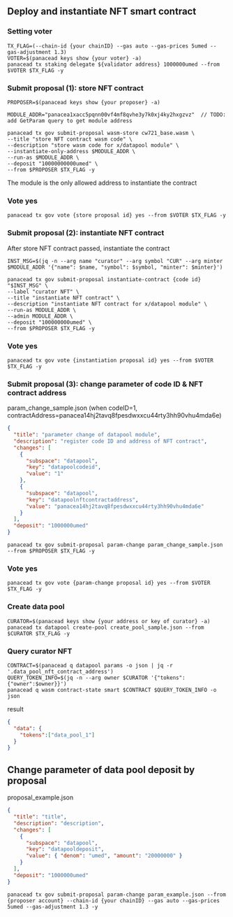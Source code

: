 ## Deploy and instantiate NFT smart contract

### Setting voter
```shell
TX_FLAG=(--chain-id {your chainID} --gas auto --gas-prices 5umed --gas-adjustment 1.3)
VOTER=$(panacead keys show {your voter} -a)
panacead tx staking delegate ${validator address} 1000000umed --from $VOTER $TX_FLAG -y
```

### Submit proposal (1): store NFT contract
```shell
PROPOSER=$(panacead keys show {your proposer} -a)

MODULE_ADDR="panacea1xacc5pqnn00vf4mf8qvhe3y7k0xj4ky2hxgzvz"  // TODO: add GetParam query to get module address

panacead tx gov submit-proposal wasm-store cw721_base.wasm \
--title "store NFT contract wasm code" \
--description "store wasm code for x/datapool module" \
--instantiate-only-address $MODULE_ADDR \
--run-as $MODULE_ADDR \
--deposit "10000000000umed" \
--from $PROPOSER $TX_FLAG -y
```

The module is the only allowed address to instantiate the contract

### Vote yes
```shell
panacead tx gov vote {store proposal id} yes --from $VOTER $TX_FLAG -y
```

### Submit proposal (2): instantiate NFT contract

After store NFT contract passed, instantiate the contract

```shell
INST_MSG=$(jq -n --arg name "curator" --arg symbol "CUR" --arg minter $MODULE_ADDR '{"name": $name, "symbol": $symbol, "minter": $minter}')

panacead tx gov submit-proposal instantiate-contract {code id} "$INST_MSG" \
--label "curator NFT" \
--title "instantiate NFT contract" \
--description "instantiate NFT contract for x/datapool module" \
--run-as MODULE_ADDR \
--admin MODULE_ADDR \
--deposit "100000000umed" \
--from $PROPOSER $TX_FLAG -y
```

### Vote yes
```shell
panacead tx gov vote {instantiation proposal id} yes --from $VOTER $TX_FLAG -y
```

### Submit proposal (3): change parameter of code ID & NFT contract address

param_change_sample.json (when codeID=1, contractAddress=panacea14hj2tavq8fpesdwxxcu44rty3hh90vhu4mda6e)
```json
{
  "title": "parameter change of datapool module",
  "description": "register code ID and address of NFT contract",
  "changes": [
    {
      "subspace": "datapool",
      "key": "datapoolcodeid",
      "value": "1"
    },
    {
      "subspace": "datapool",
      "key": "datapoolnftcontractaddress",
      "value": "panacea14hj2tavq8fpesdwxxcu44rty3hh90vhu4mda6e"
    }
  ],
  "deposit": "1000000umed"
}
```

```shell
panacead tx gov submit-proposal param-change param_change_sample.json --from $PROPOSER $TX_FLAG -y
```

### Vote yes
```shell
panacead tx gov vote {param-change proposal id} yes --from $VOTER $TX_FLAG -y
```

### Create data pool

```shell
CURATOR=$(panacead keys show {your address or key of curator} -a)
panacead tx datapool create-pool create_pool_sample.json --from $CURATOR $TX_FLAG -y
```

### Query curator NFT
```shell
CONTRACT=$(panacead q datapool params -o json | jq -r '.data_pool_nft_contract_address')
QUERY_TOKEN_INFO=$(jq -n --arg owner $CURATOR '{"tokens":{"owner":$owner}}')
panacead q wasm contract-state smart $CONTRACT $QUERY_TOKEN_INFO -o json
```
result
```json
{
  "data": {
    "tokens":["data_pool_1"]
  }
}
```

## Change parameter of data pool deposit by proposal

proposal_example.json
```json
{
  "title": "title",
  "description": "description",
  "changes": [
    {
      "subspace": "datapool",
      "key": "datapooldeposit",
      "value": { "denom": "umed", "amount": "20000000" }
    }
  ],
  "deposit": "1000000umed"
}
```

```shell
panacead tx gov submit-proposal param-change param_example.json --from {proposer account} --chain-id {your chainID} --gas auto --gas-prices 5umed --gas-adjustment 1.3 -y
```